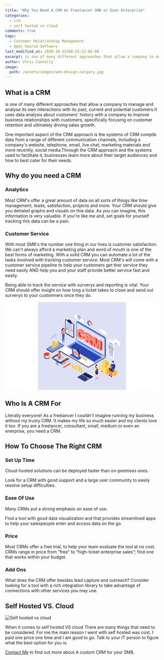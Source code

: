```yaml
---
title: "Why You Need A CRM As Freelancer SMB or Even Enterprise"
categories:
  - crm
  - self hosted vs cloud
comments: true
tags:
  - Customer Relationship Management
  - Open Source Software
last_modified_at: 2020-10-31T08:25:52-05:00
excerpt: is one of many different approaches that allow a company to manage and analyse its own interactions with its past...
author: Chris Connelly
image:
  path: /assets/images/web-design-calgary.jpg
---
```


## What is a CRM

is one of many different approaches that allow a company to manage and analyse its own interactions with its past, current and potential customers.It uses data analysis about customers' history with a company to improve business relationships with customers, specifically focusing on customer retention and ultimately driving sales growth.

One important aspect of the CRM approach is the systems of CRM compile data from a range of different communication channels, including a company's website, telephone, email, live chat, marketing materials and more recently, social media.Through the CRM approach and the systems used to facilitate it, businesses learn more about their target audiences and how to best cater for their needs.

## Why do you need a CRM

### Analytics

Most CRM's offer a great amount of data on all sorts of things like time management, leads, satisfaction, projects and more. Your CRM should give you detialed graphs and visuals on thie data. As you can imagine, this information is very valuable. If you're like me and, set goals for yourself tracking this data can be a pain.

### Customer Service

With most SMB's the number one thing in our lives is customer satisfaction. We can't always afford a marketing plan and word of mouth is one of the best forms of marketing. With a solid CRM you can automate a lot of the tasks involved with tracking customer service. Most CRM's will come with a customer service pipeline to help your customers get ther service they need easily AND help you and your staff provide better service fast and easily.

Being able to track the service with surverys and reporting is vital. Your CRM should offer insight on how long a ticket takes to close and send out surverys to your customners once they do.

![Why you need a CRM](/assets/images/web-design-edmonton.png)

## Who Is A CRM For

Literally everyone! As a freelancer I couldn't imagine running my business without my trusty CRM. It makes my life so much easier and my clients love it too. If you are a freelancer, consultant, small, medium or even an enerprise, you need a CRM.

## How To Choose The Right CRM

### Set Up Time

Cloud-hosted solutions can be deployed faster than on-premises ones.

Look for a CRM with good support and a large user community to easily resolve setup difficulties.

### Ease Of Use

Many CRMs put a strong emphasis on ease of use.

Find a tool with good data visualization and that provides streamlined apps to help your salespeople enter and access data on the go.

### Price

Most CRMs offer a free trial, to help your team evaluate the tool at no cost. CRMs range in price from “free” to “high-ticket enterprise sales”; find one that works within your budget.

### Add Ons

What does the CRM offer besides lead capture and outreach? Consider looking for a tool with a rich integration library to take advantage of connections with other services you may use.

## Self Hosted VS. Cloud

![Self hosted vs cloud](/assets/images/webdesign-reddeer.png)

When it comes to self hosted VS cloud There are many things that need to be considered. For me the main reason I went with self hosted was cost. I paid one price one time and I am good to go. Talk to your IT person to figure what the best option for you is.

[Contact Me](https://chrisconnelly.dev) to find out more about A custom CRM for your SMB.